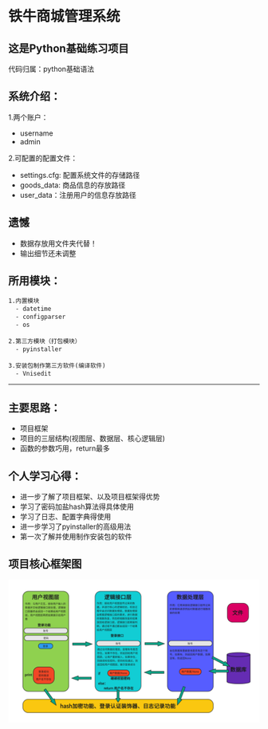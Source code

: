 # 铁牛商城管理系统
## 这是Python基础练习项目
代码归属：python基础语法  

## 系统介绍：
1.两个账户：  
  - username
  - admin  
  
2.可配置的配置文件：
  - settings.cfg: 配置系统文件的存储路径
  - goods_data: 商品信息的存放路径
  - user_data：注册用户的信息存放路径

## 遗憾
  - 数据存放用文件夹代替！
  - 输出细节还未调整


## 所用模块： 
```
1.内置模块  
  - datetime
  - configparser  
  - os   
  
2.第三方模块（打包模块）
  - pyinstaller
  
3.安装包制作第三方软件(编译软件)
  - Vnisedit
```
---

## 主要思路：
  - 项目框架
  - 项目的三层结构(视图层、数据层、核心逻辑层)
  - 函数的参数巧用，return最多
 
## 个人学习心得：  
 - 进一步了解了项目框架、以及项目框架得优势
 - 学习了密码加盐hash算法得具体使用
 - 学习了日志、配置字典得使用
 - 进一步学习了pyinstaller的高级用法
 - 第一次了解并使用制作安装包的软件
  
  
## 项目核心框架图  
![项目核心框架图](https://github.com/natsume37/tieniu_shopping/blob/main/imgs/%E9%A1%B9%E7%9B%AE%E6%9E%B6%E6%9E%84%E5%9B%BE.png)
